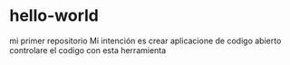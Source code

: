 # hello-world
mi primer repositorio
Mi intención es crear aplicacione de codigo abierto
controlare el codigo con esta herramienta
